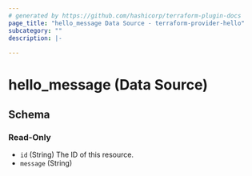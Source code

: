 ```yaml
---
# generated by https://github.com/hashicorp/terraform-plugin-docs
page_title: "hello_message Data Source - terraform-provider-hello"
subcategory: ""
description: |-
  
---
```


# hello_message (Data Source)





<!-- schema generated by tfplugindocs -->
## Schema

### Read-Only

- `id` (String) The ID of this resource.
- `message` (String)



